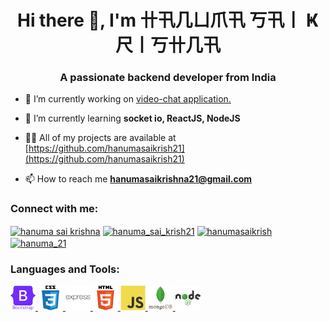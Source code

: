 <h1 align="center">Hi there 👋, I'm 卄卂几ㄩ爪卂 丂卂丨 Ҝ尺丨丂卄几卂</h1>
<h3 align="center">A passionate backend developer from India</h3>

- 🔭 I’m currently working on [video-chat application.](https://github.com/hanumasaikrish21/video-chat-app-cc)

- 🌱 I’m currently learning **socket io, ReactJS, NodeJS**

- 👨‍💻 All of my projects are available at [https://github.com/hanumasaikrish21](https://github.com/hanumasaikrish21)

- 📫 How to reach me **hanumasaikrishna21@gmail.com**

<h3 align="left">Connect with me:</h3>
<p align="left">
<a href="https://linkedin.com/in/hanuma sai krishna" target="blank"><img align="center" src="https://raw.githubusercontent.com/rahuldkjain/github-profile-readme-generator/master/src/images/icons/Social/linked-in-alt.svg" alt="hanuma sai krishna" height="30" width="40" /></a>
<a href="https://instagram.com/hanuma_sai_krish21" target="blank"><img align="center" src="https://raw.githubusercontent.com/rahuldkjain/github-profile-readme-generator/master/src/images/icons/Social/instagram.svg" alt="hanuma_sai_krish21" height="30" width="40" /></a>
<a href="https://www.codechef.com/users/hanumasaikrish" target="blank"><img align="center" src="https://cdn.jsdelivr.net/npm/simple-icons@3.1.0/icons/codechef.svg" alt="hanumasaikrish" height="30" width="40" /></a>
<a href="https://codeforces.com/profile/hanuma_21" target="blank"><img align="center" src="https://raw.githubusercontent.com/rahuldkjain/github-profile-readme-generator/master/src/images/icons/Social/codeforces.svg" alt="hanuma_21" height="30" width="40" /></a>
</p>

<h3 align="left">Languages and Tools:</h3>
<p align="left"> <a href="https://getbootstrap.com" target="_blank" rel="noreferrer"> <img src="https://raw.githubusercontent.com/devicons/devicon/master/icons/bootstrap/bootstrap-plain-wordmark.svg" alt="bootstrap" width="40" height="40"/> </a> <a href="https://www.w3schools.com/css/" target="_blank" rel="noreferrer"> <img src="https://raw.githubusercontent.com/devicons/devicon/master/icons/css3/css3-original-wordmark.svg" alt="css3" width="40" height="40"/> </a> <a href="https://expressjs.com" target="_blank" rel="noreferrer"> <img src="https://raw.githubusercontent.com/devicons/devicon/master/icons/express/express-original-wordmark.svg" alt="express" width="40" height="40"/> </a> <a href="https://www.w3.org/html/" target="_blank" rel="noreferrer"> <img src="https://raw.githubusercontent.com/devicons/devicon/master/icons/html5/html5-original-wordmark.svg" alt="html5" width="40" height="40"/> </a> <a href="https://developer.mozilla.org/en-US/docs/Web/JavaScript" target="_blank" rel="noreferrer"> <img src="https://raw.githubusercontent.com/devicons/devicon/master/icons/javascript/javascript-original.svg" alt="javascript" width="40" height="40"/> </a> <a href="https://www.mongodb.com/" target="_blank" rel="noreferrer"> <img src="https://raw.githubusercontent.com/devicons/devicon/master/icons/mongodb/mongodb-original-wordmark.svg" alt="mongodb" width="40" height="40"/> </a> <a href="https://nodejs.org" target="_blank" rel="noreferrer"> <img src="https://raw.githubusercontent.com/devicons/devicon/master/icons/nodejs/nodejs-original-wordmark.svg" alt="nodejs" width="40" height="40"/> </a> </p>

